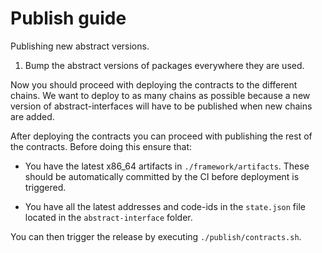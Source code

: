 # Publish guide

Publishing new abstract versions.

1. Bump the abstract versions of packages everywhere they are used.

Now you should proceed with deploying the contracts to the different chains. We want to deploy to as many chains as possible because a new version of abstract-interfaces will have to be published when new chains are added.

After deploying the contracts you can proceed with publishing the rest of the contracts. Before doing this ensure that:

- You have the latest x86_64 artifacts in `./framework/artifacts`. These should be automatically committed by the CI before deployment is triggered.

- You have all the latest addresses and code-ids in the `state.json` file located in the `abstract-interface` folder.

You can then trigger the release by executing `./publish/contracts.sh`.

